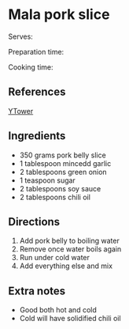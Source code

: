 # Mala pork slice

Serves:

Preparation time:

Cooking time:

## References

[YTower](https://www.instagram.com/p/CDEYdWSnf8W/)

## Ingredients

- 350 grams pork belly slice
- 1 tablespoon mincedd garlic
- 2 tablespoons green onion
- 1 teaspoon sugar
- 2 tablespoons soy sauce
- 2 tablespoons chili oil

## Directions

1. Add pork belly to boiling water
2. Remove once water boils again
3. Run under cold water
4. Add everything else and mix

## Extra notes

- Good both hot and cold
- Cold will have solidified chili oil

